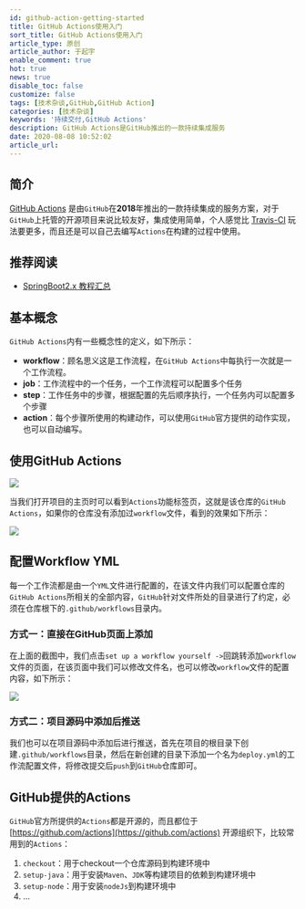 ```yaml
---
id: github-action-getting-started
title: GitHub Actions使用入门
sort_title: GitHub Actions使用入门
article_type: 原创
article_author: 于起宇
enable_comment: true
hot: true
news: true
disable_toc: false
customize: false
tags: [技术杂谈,GitHub,GitHub Action]
categories: [技术杂谈]
keywords: '持续交付,GitHub Actions'
description: GitHub Actions是GitHub推出的一款持续集成服务
date: 2020-08-08 10:52:02
article_url:
---
```


## 简介

[GitHub Actions](https://github.com/features/actions) 是由`GitHub`在**2018**年推出的一款持续集成的服务方案，对于`GitHub`上托管的开源项目来说比较友好，集成使用简单，个人感觉比 [Travis-CI](https://www.travis-ci.org/github/minbox-projects/api-boot) 玩法要更多，而且还是可以自己去编写`Actions`在构建的过程中使用。

## 推荐阅读
- [SpringBoot2.x 教程汇总](https://blog.yuqiyu.com/spring-boot-2-x-articles.html)

## 基本概念

`GitHub Actions`内有一些概念性的定义，如下所示：

- **workflow**：顾名思义这是工作流程，在`GitHub Actions`中每执行一次就是一个工作流程。
- **job**：工作流程中的一个任务，一个工作流程可以配置多个任务
- **step**：工作任务中的步骤，根据配置的先后顺序执行，一个任务内可以配置多个步骤
- **action**：每个步骤所使用的构建动作，可以使用`GitHub`官方提供的动作实现，也可以自动编写。

## 使用GitHub Actions

![](https://blog.yuqiyu.com/images/post/github-action-getting-started-1.png)

当我们打开项目的主页时可以看到`Actions`功能标签页，这就是该仓库的`GitHub Actions`，如果你的仓库没有添加过`workflow`文件，看到的效果如下所示：

![](https://blog.yuqiyu.com/images/post/github-action-getting-started-2.png)

## 配置Workflow YML

每一个工作流都是由一个`YML`文件进行配置的，在该文件内我们可以配置仓库的`GitHub Actions`所相关的全部内容，`GitHub`针对文件所处的目录进行了约定，必须在仓库根下的`.github/workflows`目录内。

### 方式一：直接在GitHub页面上添加

在上面的截图中，我们点击`set up a workflow yourself ->`回跳转添加`workflow`文件的页面，在该页面中我们可以修改文件名，也可以修改`workflow`文件的配置内容，如下所示：

![](https://blog.yuqiyu.com/images/post/github-action-getting-started-3.png)

### 方式二：项目源码中添加后推送

我们也可以在项目源码中添加后进行推送，首先在项目的根目录下创建`.github/workflows`目录，然后在新创建的目录下添加一个名为`deploy.yml`的工作流配置文件，将修改提交后`push`到`GitHub`仓库即可。

## GitHub提供的Actions

`GitHub`官方所提供的`Actions`都是开源的，而且都位于 [https://github.com/actions](https://github.com/actions) 开源组织下，比较常用到的`Actions`：

1. `checkout`：用于checkout一个仓库源码到构建环境中
2. `setup-java`：用于安装`Maven`、`JDK`等构建项目的依赖到构建环境中
3. `setup-node`：用于安装`nodeJs`到构建环境中
4. ...